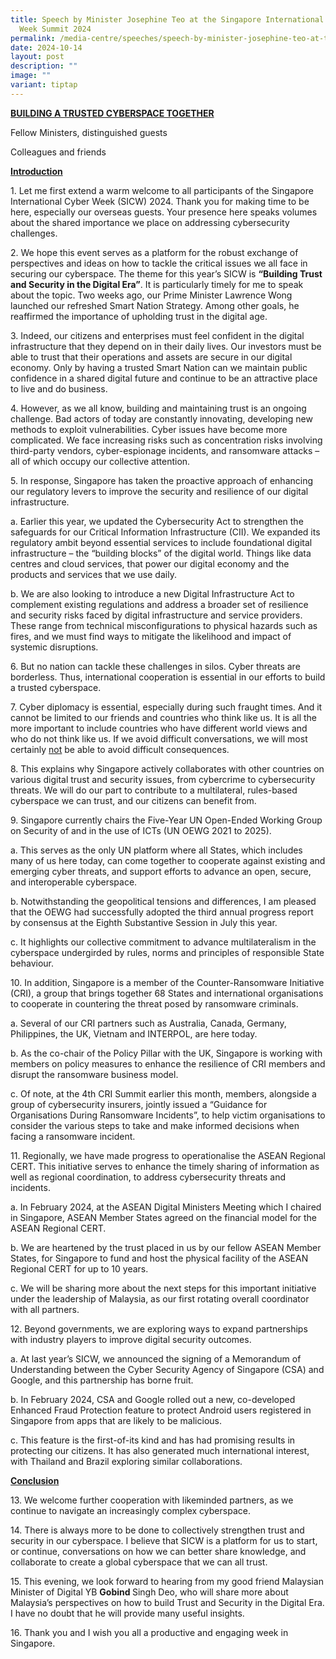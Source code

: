 ```yaml
---
title: Speech by Minister Josephine Teo at the Singapore International Cyber
  Week Summit 2024
permalink: /media-centre/speeches/speech-by-minister-josephine-teo-at-the-sicw-summit-2024/
date: 2024-10-14
layout: post
description: ""
image: ""
variant: tiptap
---
```

<p><strong><u>BUILDING A TRUSTED CYBERSPACE TOGETHER</u></strong>
</p>
<p>Fellow Ministers, distinguished guests</p>
<p>Colleagues and friends</p>
<p><strong><u>Introduction</u></strong>
</p>
<p>1. Let me first extend a warm welcome to all participants of the Singapore
International Cyber Week (SICW) 2024. Thank you for making time to be here,
especially our overseas guests. Your presence here speaks volumes about
the shared importance we place on addressing cybersecurity challenges.</p>
<p>2. We hope this event serves as a platform for the robust exchange of
perspectives and ideas on how to tackle the critical issues we all face
in securing our cyberspace. The theme for this year’s SICW is <strong>“Building Trust and Security in the Digital Era”</strong>.
It is particularly timely for me to speak about the topic. Two weeks ago,
our Prime Minister Lawrence Wong launched our refreshed Smart Nation Strategy.
Among other goals, he reaffirmed the importance of upholding trust in the
digital age.</p>
<p>3. Indeed, our citizens and enterprises must feel confident in the digital
infrastructure that they depend on in their daily lives. Our investors
must be able to trust that their operations and assets are secure in our
digital economy. Only by having a trusted Smart Nation can we maintain
public confidence in a shared digital future and continue to be an attractive
place to live and do business.</p>
<p>4. However, as we all know, building and maintaining trust is an ongoing
challenge. Bad actors of today are constantly innovating, developing new
methods to exploit vulnerabilities. Cyber issues have become more complicated.
We face increasing risks such as concentration risks involving third-party
vendors, cyber-espionage incidents, and ransomware attacks – all of which
occupy our collective attention.</p>
<p>5. In response, Singapore has taken the proactive approach of enhancing
our regulatory levers to improve the security and resilience of our digital
infrastructure.</p>
<p>a. Earlier this year, we updated the Cybersecurity Act to strengthen the
safeguards for our Critical Information Infrastructure (CII). We expanded
its regulatory ambit beyond essential services to include foundational
digital infrastructure – the “building blocks” of the digital world. Things
like data centres and cloud services, that power our digital economy and
the products and services that we use daily.</p>
<p>b. We are also looking to introduce a new Digital Infrastructure Act to
complement existing regulations and address a broader set of resilience
and security risks faced by digital infrastructure and service providers.
These range from technical misconfigurations to physical hazards such as
fires, and we must find ways to mitigate the likelihood and impact of systemic
disruptions.</p>
<p>6. But no nation can tackle these challenges in silos. Cyber threats are
borderless. Thus, international cooperation is essential in our efforts
to build a trusted cyberspace.</p>
<p>7. Cyber diplomacy is essential, especially during such fraught times.
And it cannot be limited to our friends and countries who think like us.
It is all the more important to include countries who have different world
views and who do not think like us. If we avoid difficult conversations,
we will most certainly <u>not</u> be able to avoid difficult consequences.</p>
<p>8. This explains why Singapore actively collaborates with other countries
on various digital trust and security issues, from cybercrime to cybersecurity
threats. We will do our part to contribute to a multilateral, rules-based
cyberspace we can trust, and our citizens can benefit from.</p>
<p>9. Singapore currently chairs the Five-Year UN Open-Ended Working Group
on Security of and in the use of ICTs (UN OEWG 2021 to 2025).</p>
<p>a. This serves as the only UN platform where all States, which includes
many of us here today, can come together to cooperate against existing
and emerging cyber threats, and support efforts to advance an open, secure,
and interoperable cyberspace.</p>
<p>b. Notwithstanding the geopolitical tensions and differences, I am pleased
that the OEWG had successfully adopted the third annual progress report
by consensus at the Eighth Substantive Session in July this year.</p>
<p>c. It highlights our collective commitment to advance multilateralism
in the cyberspace undergirded by rules, norms and principles of responsible
State behaviour.</p>
<p>10. In addition, Singapore is a member of the Counter-Ransomware Initiative
(CRI), a group that brings together 68 States and international organisations
to cooperate in countering the threat posed by ransomware criminals.</p>
<p>a. Several of our CRI partners such as Australia, Canada, Germany, Philippines,
the UK, Vietnam and INTERPOL, are here today.</p>
<p>b. As the co-chair of the Policy Pillar with the UK, Singapore is working
with members on policy measures to enhance the resilience of CRI members
and disrupt the ransomware business model.</p>
<p>c. Of note, at the 4th CRI Summit earlier this month, members, alongside
a group of cybersecurity insurers, jointly issued a “Guidance for Organisations
During Ransomware Incidents”, to help victim organisations to consider
the various steps to take and make informed decisions when facing a ransomware
incident.</p>
<p>11. Regionally, we have made progress to operationalise the ASEAN Regional
CERT. This initiative serves to enhance the timely sharing of information
as well as regional coordination, to address cybersecurity threats and
incidents.</p>
<p>a. In February 2024, at the ASEAN Digital Ministers Meeting which I chaired
in Singapore, ASEAN Member States agreed on the financial model for the
ASEAN Regional CERT.</p>
<p>b. We are heartened by the trust placed in us by our fellow ASEAN Member
States, for Singapore to fund and host the physical facility of the ASEAN
Regional CERT for up to 10 years.</p>
<p>c. We will be sharing more about the next steps for this important initiative
under the leadership of Malaysia, as our first rotating overall coordinator
with all partners.</p>
<p>12. Beyond governments, we are exploring ways to expand partnerships with
industry players to improve digital security outcomes.</p>
<p>a. At last year’s SICW, we announced the signing of a Memorandum of Understanding
between the Cyber Security Agency of Singapore (CSA) and Google, and this
partnership has borne fruit.</p>
<p>b. In February 2024, CSA and Google rolled out a new, co-developed Enhanced
Fraud Protection feature to protect Android users registered in Singapore
from apps that are likely to be malicious.</p>
<p>c. This feature is the first-of-its kind and has had promising results
in protecting our citizens. It has also generated much international interest,
with Thailand and Brazil exploring similar collaborations.</p>
<p><strong><u>Conclusion</u></strong>
</p>
<p>13. We welcome further cooperation with likeminded partners, as we continue
to navigate an increasingly complex cyberspace.</p>
<p>14. There is always more to be done to collectively strengthen trust and
security in our cyberspace. I believe that SICW is a platform for us to
start, or continue, conversations on how we can better share knowledge,
and collaborate to create a global cyberspace that we can all trust.</p>
<p>15. This evening, we look forward to hearing from my good friend Malaysian
Minister of Digital YB <strong>Gobind </strong>Singh Deo, who will share
more about Malaysia’s perspectives on how to build Trust and Security in
the Digital Era. I have no doubt that he will provide many useful insights.</p>
<p>16. Thank you and I wish you all a productive and engaging week in Singapore.</p>